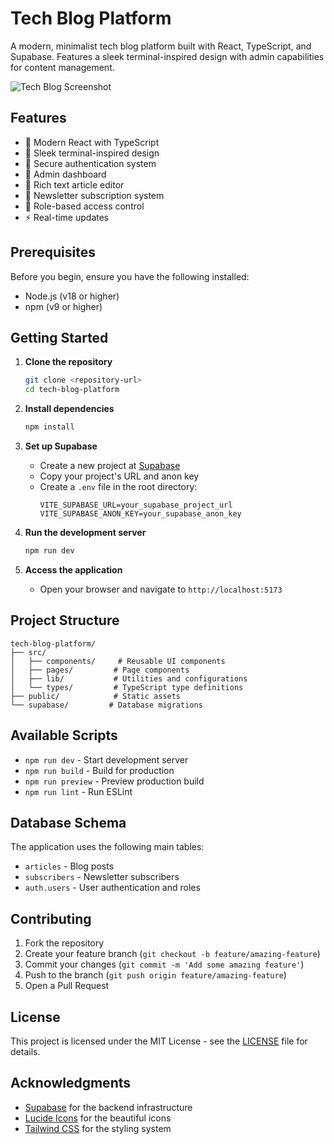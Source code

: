 # Tech Blog Platform

A modern, minimalist tech blog platform built with React, TypeScript, and Supabase. Features a sleek terminal-inspired design with admin capabilities for content management.

![Tech Blog Screenshot](https://images.unsplash.com/photo-1517694712202-14dd9538aa97?auto=format&fit=crop&q=80&w=3270&ixlib=rb-4.0.3)

## Features

- 🚀 Modern React with TypeScript
- 🎨 Sleek terminal-inspired design
- 🔐 Secure authentication system
- 👤 Admin dashboard
- 📝 Rich text article editor
- 📨 Newsletter subscription system
- 🎯 Role-based access control
- ⚡ Real-time updates

## Prerequisites

Before you begin, ensure you have the following installed:
- Node.js (v18 or higher)
- npm (v9 or higher)

## Getting Started

1. **Clone the repository**
   ```bash
   git clone <repository-url>
   cd tech-blog-platform
   ```

2. **Install dependencies**
   ```bash
   npm install
   ```

3. **Set up Supabase**
   - Create a new project at [Supabase](https://supabase.com)
   - Copy your project's URL and anon key
   - Create a `.env` file in the root directory:
     ```env
     VITE_SUPABASE_URL=your_supabase_project_url
     VITE_SUPABASE_ANON_KEY=your_supabase_anon_key
     ```

4. **Run the development server**
   ```bash
   npm run dev
   ```

5. **Access the application**
   - Open your browser and navigate to `http://localhost:5173`
   <!-- - Default admin credentials:
     - Email: anugamsiddy@gmail.com
     - Password: anugam@2001 -->

## Project Structure

```
tech-blog-platform/
├── src/
│   ├── components/     # Reusable UI components
│   ├── pages/         # Page components
│   ├── lib/           # Utilities and configurations
│   └── types/         # TypeScript type definitions
├── public/            # Static assets
└── supabase/         # Database migrations
```

## Available Scripts

- `npm run dev` - Start development server
- `npm run build` - Build for production
- `npm run preview` - Preview production build
- `npm run lint` - Run ESLint

## Database Schema

The application uses the following main tables:
- `articles` - Blog posts
- `subscribers` - Newsletter subscribers
- `auth.users` - User authentication and roles

## Contributing

1. Fork the repository
2. Create your feature branch (`git checkout -b feature/amazing-feature`)
3. Commit your changes (`git commit -m 'Add some amazing feature'`)
4. Push to the branch (`git push origin feature/amazing-feature`)
5. Open a Pull Request

## License

This project is licensed under the MIT License - see the [LICENSE](LICENSE) file for details.

## Acknowledgments

- [Supabase](https://supabase.com) for the backend infrastructure
- [Lucide Icons](https://lucide.dev) for the beautiful icons
- [Tailwind CSS](https://tailwindcss.com) for the styling system